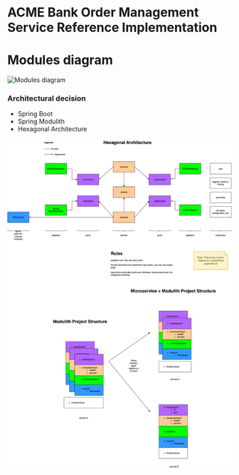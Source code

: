 # ACME Bank Order Management Service Reference Implementation

# Modules diagram

![Modules diagram](http://www.plantuml.com/plantuml/proxy?cache=no&src=https://raw.githubusercontent.com/NosearY/order-management-service-reference-implementation/main/static/spring-modulith-docs/components.puml)

### Architectural decision

* Spring Boot
* Spring Modulith
* Hexagonal Architecture

![hexagonal-architecture-features-and-components-variants](static/hexagonal-architecture-ports-and-adapters.drawio.svg)

